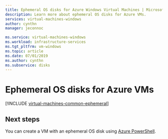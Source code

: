 ```yaml
---
title: Ephemeral OS disks for Azure Windows Virtual Machines | Microsoft Docs
description: Learn more about ephemeral OS disks for Azure VMs.
services: virtual-machines-windows
author: cynthn
manager: jeconnoc

ms.service: virtual-machines-windows
ms.workload: infrastructure-services
ms.tgt_pltfrm: vm-windows
ms.topic: article
ms.date: 07/01/2019
ms.author: cynthn
ms.subservice: disks
---
```

# Ephemeral OS disks for Azure VMs

[!INCLUDE [virtual-machines-common-ephemeral](../../../includes/virtual-machines-common-ephemeral.md)]
 
## Next steps
You can create a VM with an ephemeral OS disk using [Azure PowerShell](https://docs.microsoft.com/powershell/module/az.compute/new-azvm).

